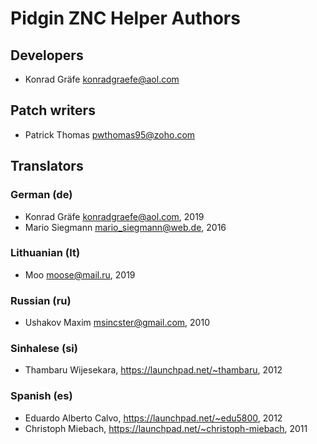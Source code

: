 # Pidgin ZNC Helper Authors

## Developers
- Konrad Gräfe <konradgraefe@aol.com>

## Patch writers
- Patrick Thomas <pwthomas95@zoho.com>

## Translators
### German (de)
- Konrad Gräfe <konradgraefe@aol.com>, 2019
- Mario Siegmann <mario_siegmann@web.de>, 2016

### Lithuanian (lt)
- Moo <moose@mail.ru>, 2019

### Russian (ru)
- Ushakov Maxim <msincster@gmail.com>, 2010

### Sinhalese (si)
- Thambaru Wijesekara, https://launchpad.net/~thambaru, 2012

### Spanish (es)
- Eduardo Alberto Calvo, https://launchpad.net/~edu5800, 2012
- Christoph Miebach, https://launchpad.net/~christoph-miebach, 2011
